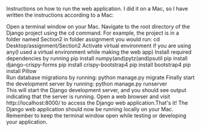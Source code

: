Instructions on how to run the web application. I did it on a Mac, so I have written the instructions according to a Mac:

Open a terminal window on your Mac.
Navigate to the root directory of the Django project using the cd command. For example, the project is in a folder named Section2 in folder assignment you would run:
		cd Desktop/assignment/Section2
Activate virtual environment if you are using any(I used a virtual environment while making the web app)
Install required dependencies by running
	pip install numpy(and)pytz(and)psutil
	pip install django-crispy-forms
	pip install crispy-bootstrap4
	pip install bootstrap4
	pip install Pillow	
Run database migrations by running:
	python manage.py migrate
Finally start the development server by running:
	python manage.py runserver	
This will start the Django development server, and you should see output indicating that the server is running.
Open a web browser and visit http://localhost:8000/ to access the Django web application.That's it! The Django web application should now be running locally on your Mac. Remember to keep the terminal window open while testing or developing your application.
